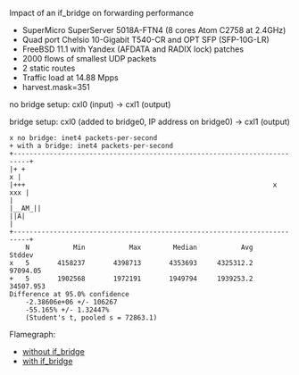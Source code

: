 Impact of an if_bridge on forwarding performance
  - SuperMicro SuperServer 5018A-FTN4 (8 cores Atom C2758 at 2.4GHz)
  - Quad port Chelsio 10-Gigabit T540-CR and OPT SFP (SFP-10G-LR)
  - FreeBSD 11.1 with Yandex (AFDATA and RADIX lock) patches
  - 2000 flows of smallest UDP packets
  - 2 static routes
  - Traffic load at 14.88 Mpps
  - harvest.mask=351

no bridge setup:
cxl0 (input) -> cxl1 (output)

bridge setup:
cxl0 (added to bridge0, IP address on bridge0) -> cxl1 (output)


```
x no bridge: inet4 packets-per-second
+ with a bridge: inet4 packets-per-second
+--------------------------------------------------------------------------+
|+ +                                                                     x |
|+++                                                              x    xxx |
|                                                                   |__AM_||
||A|                                                                       |
+--------------------------------------------------------------------------+
    N           Min           Max        Median           Avg        Stddev
x   5       4158237       4398713       4353693     4325312.2      97094.05
+   5       1902568       1972191       1949794     1939253.2     34507.953
Difference at 95.0% confidence
	-2.38606e+06 +/- 106267
	-55.165% +/- 1.32447%
	(Student's t, pooled s = 72863.1)
```

Flamegraph:
   - [without if_bridge](bench.bridge.svg)
   - [with if_bridge](bench.no-bridge.svg)
